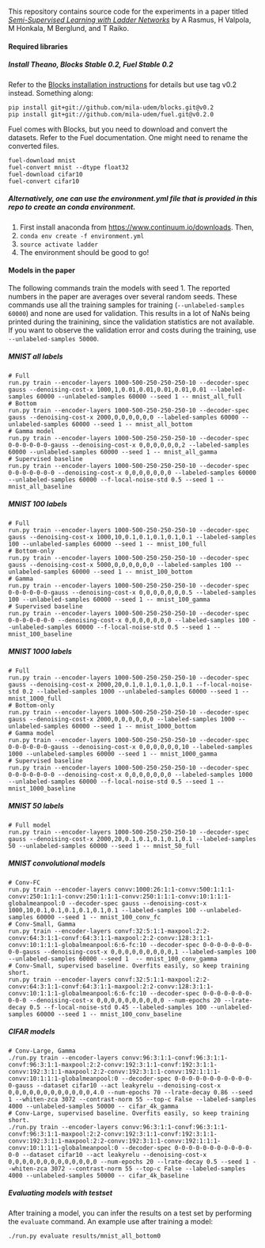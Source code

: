 This repository contains source code for the experiments in a paper titled
[_Semi-Supervised Learning with Ladder Networks_](http://arxiv.org/abs/1507.02672) by A Rasmus, H Valpola, M Honkala,
M Berglund, and T Raiko.

#### Required libraries
##### Install Theano, Blocks Stable 0.2, Fuel Stable 0.2
Refer to the [Blocks installation instructions](http://blocks.readthedocs.org/en/latest/setup.html) for
details but use tag v0.2 instead. Something along:
```
pip install git+git://github.com/mila-udem/blocks.git@v0.2
pip install git+git://github.com/mila-udem/fuel.git@v0.2.0
```
Fuel comes with Blocks, but you need to download and convert the datasets.
Refer to the Fuel documentation. One might need to rename the converted files.
```
fuel-download mnist
fuel-convert mnist --dtype float32
fuel-download cifar10
fuel-convert cifar10
```
##### Alternatively, one can use the environment.yml file that is provided in this repo to create an conda environment.
1. First install anaconda from https://www.continuum.io/downloads. Then,
2. `conda env create -f environment.yml`
3. `source activate ladder`
4. The environment should be good to go!

#### Models in the paper

The following commands train the models with seed 1. The reported numbers in the paper are averages over
several random seeds. These commands use all the training samples for training (`--unlabeled-samples 60000`)
and none are used for validation. This results in a lot of NaNs being printed during the trainining, since
the validation statistics are not available. If you want to observe the validation error and costs during the
training, use `--unlabeled-samples 50000`.


##### MNIST all labels
```
# Full
run.py train --encoder-layers 1000-500-250-250-250-10 --decoder-spec gauss --denoising-cost-x 1000,1,0.01,0.01,0.01,0.01,0.01 --labeled-samples 60000 --unlabeled-samples 60000 --seed 1 -- mnist_all_full
# Bottom
run.py train --encoder-layers 1000-500-250-250-250-10 --decoder-spec gauss --denoising-cost-x 2000,0,0,0,0,0,0 --labeled-samples 60000 --unlabeled-samples 60000 --seed 1 -- mnist_all_bottom
# Gamma model
run.py train --encoder-layers 1000-500-250-250-250-10 --decoder-spec 0-0-0-0-0-0-gauss --denoising-cost-x 0,0,0,0,0,0,2 --labeled-samples 60000 --unlabeled-samples 60000 --seed 1 -- mnist_all_gamma
# Supervised baseline
run.py train --encoder-layers 1000-500-250-250-250-10 --decoder-spec 0-0-0-0-0-0-0 --denoising-cost-x 0,0,0,0,0,0,0 --labeled-samples 60000 --unlabeled-samples 60000 --f-local-noise-std 0.5 --seed 1 -- mnist_all_baseline
```

##### MNIST 100 labels
```
# Full
run.py train --encoder-layers 1000-500-250-250-250-10 --decoder-spec gauss --denoising-cost-x 1000,10,0.1,0.1,0.1,0.1,0.1 --labeled-samples 100 --unlabeled-samples 60000 --seed 1 -- mnist_100_full
# Bottom-only
run.py train --encoder-layers 1000-500-250-250-250-10 --decoder-spec gauss --denoising-cost-x 5000,0,0,0,0,0,0 --labeled-samples 100 --unlabeled-samples 60000 --seed 1 -- mnist_100_bottom
# Gamma
run.py train --encoder-layers 1000-500-250-250-250-10 --decoder-spec 0-0-0-0-0-0-gauss --denoising-cost-x 0,0,0,0,0,0,0.5 --labeled-samples 100 --unlabeled-samples 60000 --seed 1 -- mnist_100_gamma
# Supervised baseline
run.py train --encoder-layers 1000-500-250-250-250-10 --decoder-spec 0-0-0-0-0-0-0 --denoising-cost-x 0,0,0,0,0,0,0 --labeled-samples 100 --unlabeled-samples 60000 --f-local-noise-std 0.5 --seed 1 -- mnist_100_baseline
```

##### MNIST 1000 labels
```
# Full
run.py train --encoder-layers 1000-500-250-250-250-10 --decoder-spec gauss --denoising-cost-x 2000,20,0.1,0.1,0.1,0.1,0.1 --f-local-noise-std 0.2 --labeled-samples 1000 --unlabeled-samples 60000 --seed 1 -- mnist_1000_full
# Bottom-only
run.py train --encoder-layers 1000-500-250-250-250-10 --decoder-spec gauss --denoising-cost-x 2000,0,0,0,0,0,0 --labeled-samples 1000 --unlabeled-samples 60000 --seed 1 -- mnist_1000_bottom
# Gamma model
run.py train --encoder-layers 1000-500-250-250-250-10 --decoder-spec 0-0-0-0-0-0-gauss --denoising-cost-x 0,0,0,0,0,0,10 --labeled-samples 1000 --unlabeled-samples 60000 --seed 1 -- mnist_1000_gamma
# Supervised baseline
run.py train --encoder-layers 1000-500-250-250-250-10 --decoder-spec 0-0-0-0-0-0-0 --denoising-cost-x 0,0,0,0,0,0,0 --labeled-samples 1000 --unlabeled-samples 60000 --f-local-noise-std 0.5 --seed 1 -- mnist_1000_baseline
```

##### MNIST 50 labels
```
# Full model
run.py train --encoder-layers 1000-500-250-250-250-10 --decoder-spec gauss --denoising-cost-x 2000,20,0.1,0.1,0.1,0.1,0.1 --labeled-samples 50 --unlabeled-samples 60000 --seed 1 -- mnist_50_full
```

##### MNIST convolutional models
```
# Conv-FC
run.py train --encoder-layers convv:1000:26:1:1-convv:500:1:1:1-convv:250:1:1:1-convv:250:1:1:1-convv:250:1:1:1-convv:10:1:1:1-globalmeanpool:0 --decoder-spec gauss --denoising-cost-x 1000,10,0.1,0.1,0.1,0.1,0.1,0.1 --labeled-samples 100 --unlabeled-samples 60000 --seed 1 -- mnist_100_conv_fc
# Conv-Small, Gamma
run.py train --encoder-layers convf:32:5:1:1-maxpool:2:2-convv:64:3:1:1-convf:64:3:1:1-maxpool:2:2-convv:128:3:1:1-convv:10:1:1:1-globalmeanpool:6:6-fc:10 --decoder-spec 0-0-0-0-0-0-0-0-0-gauss --denoising-cost-x 0,0,0,0,0,0,0,0,0,1 --labeled-samples 100 --unlabeled-samples 60000 --seed 1  -- mnist_100_conv_gamma
# Conv-Small, supervised baseline. Overfits easily, so keep training short.
run.py train --encoder-layers convf:32:5:1:1-maxpool:2:2-convv:64:3:1:1-convf:64:3:1:1-maxpool:2:2-convv:128:3:1:1-convv:10:1:1:1-globalmeanpool:6:6-fc:10 --decoder-spec 0-0-0-0-0-0-0-0-0-0 --denoising-cost-x 0,0,0,0,0,0,0,0,0,0 --num-epochs 20 --lrate-decay 0.5 --f-local-noise-std 0.45 --labeled-samples 100 --unlabeled-samples 60000 --seed 1 -- mnist_100_conv_baseline
```

##### CIFAR models
```
# Conv-Large, Gamma
./run.py train --encoder-layers convv:96:3:1:1-convf:96:3:1:1-convf:96:3:1:1-maxpool:2:2-convv:192:3:1:1-convf:192:3:1:1-convv:192:3:1:1-maxpool:2:2-convv:192:3:1:1-convv:192:1:1:1-convv:10:1:1:1-globalmeanpool:0 --decoder-spec 0-0-0-0-0-0-0-0-0-0-0-0-gauss --dataset cifar10 --act leakyrelu --denoising-cost-x 0,0,0,0,0,0,0,0,0,0,0,0,4.0 --num-epochs 70 --lrate-decay 0.86 --seed 1 --whiten-zca 3072 --contrast-norm 55 --top-c False --labeled-samples 4000 --unlabeled-samples 50000 -- cifar_4k_gamma
# Conv-Large, supervised baseline. Overfits easily, so keep training short.
./run.py train --encoder-layers convv:96:3:1:1-convf:96:3:1:1-convf:96:3:1:1-maxpool:2:2-convv:192:3:1:1-convf:192:3:1:1-convv:192:3:1:1-maxpool:2:2-convv:192:3:1:1-convv:192:1:1:1-convv:10:1:1:1-globalmeanpool:0 --decoder-spec 0-0-0-0-0-0-0-0-0-0-0-0-0 --dataset cifar10 --act leakyrelu --denoising-cost-x 0,0,0,0,0,0,0,0,0,0,0,0,0 --num-epochs 20 --lrate-decay 0.5 --seed 1 --whiten-zca 3072 --contrast-norm 55 --top-c False --labeled-samples 4000 --unlabeled-samples 50000 -- cifar_4k_baseline
```

##### Evaluating models with testset
After training a model, you can infer the results on a test set by performing the `evaluate` command.
An example use after training a model:
```
./run.py evaluate results/mnist_all_bottom0
```
